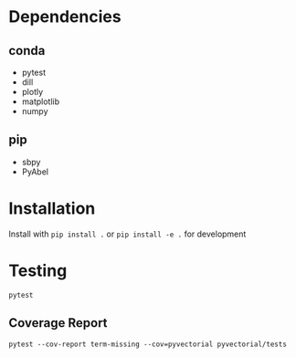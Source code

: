 # Dependencies
## conda
- pytest
- dill
- plotly
- matplotlib
- numpy

## pip
- sbpy
- PyAbel

# Installation
Install with `pip install .` or `pip install -e .` for development

# Testing
`pytest`

## Coverage Report
`pytest --cov-report term-missing --cov=pyvectorial pyvectorial/tests`
